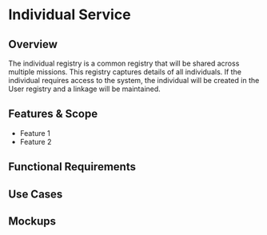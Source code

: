 # Individual Service

## Overview

The individual registry is a common registry that will be shared across multiple missions. This registry captures details of all individuals. If the individual requires access to the system, the individual will be created in the User registry and a linkage will be maintained.

## Features & Scope

* Feature 1
* Feature 2

## Functional Requirements



## Use Cases



## Mockups
